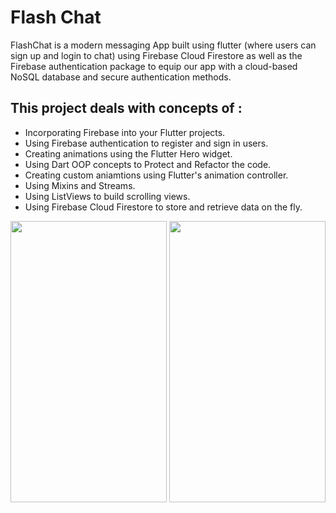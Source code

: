
# Flash Chat 

FlashChat is a modern messaging App built using flutter (where users can sign up and login to chat) using Firebase Cloud Firestore as well as the Firebase authentication package to equip our app with a cloud-based NoSQL database and secure authentication methods. 


## This project deals with concepts of :

- Incorporating Firebase into your Flutter projects.
- Using Firebase authentication to register and sign in users.
- Creating animations using the Flutter Hero widget.
- Using Dart OOP concepts to Protect and Refactor the code.
- Creating custom aniamtions using Flutter's animation controller. 
- Using Mixins and Streams.
- Using ListViews to build scrolling views.
- Using Firebase Cloud Firestore to store and retrieve data on the fly.




<img src="https://user-images.githubusercontent.com/54663987/86792704-5efdd480-c088-11ea-90cf-cea25966ee58.png" width="250" height="450" >       <img src="https://user-images.githubusercontent.com/54663987/86794195-da13ba80-c089-11ea-94ed-003f65072eeb.png" width="250" height="450" >



